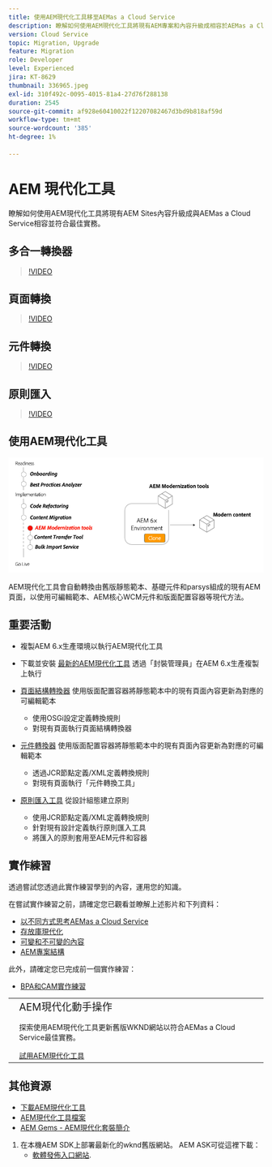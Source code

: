 ```yaml
---
title: 使用AEM現代化工具移至AEMas a Cloud Service
description: 瞭解如何使用AEM現代化工具將現有AEM專案和內容升級成相容於AEMas a Cloud Service。
version: Cloud Service
topic: Migration, Upgrade
feature: Migration
role: Developer
level: Experienced
jira: KT-8629
thumbnail: 336965.jpeg
exl-id: 310f492c-0095-4015-81a4-27d76f288138
duration: 2545
source-git-commit: af928e60410022f12207082467d3bd9b818af59d
workflow-type: tm+mt
source-wordcount: '385'
ht-degree: 1%

---
```



# AEM 現代化工具

瞭解如何使用AEM現代化工具將現有AEM Sites內容升級成與AEMas a Cloud Service相容並符合最佳實務。

## 多合一轉換器

>[!VIDEO](https://video.tv.adobe.com/v/338802?quality=12&learn=on)

## 頁面轉換

>[!VIDEO](https://video.tv.adobe.com/v/338799?quality=12&learn=on)

## 元件轉換

>[!VIDEO](https://video.tv.adobe.com/v/338788?quality=12&learn=on)

## 原則匯入

>[!VIDEO](https://video.tv.adobe.com/v/338797?quality=12&learn=on)

## 使用AEM現代化工具

![AEM現代化工具生命週期](./assets/aem-modernization-tools.png)

AEM現代化工具會自動轉換由舊版靜態範本、基礎元件和parsys組成的現有AEM頁面，以使用可編輯範本、AEM核心WCM元件和版面配置容器等現代方法。

## 重要活動

+ 複製AEM 6.x生產環境以執行AEM現代化工具
+ 下載並安裝 [最新的AEM現代化工具](https://github.com/adobe/aem-modernize-tools/releases/latest) 透過「封裝管理員」在AEM 6.x生產複製上執行

+ [頁面結構轉換器](https://opensource.adobe.com/aem-modernize-tools/pages/structure/about.html) 使用版面配置容器將靜態範本中的現有頁面內容更新為對應的可編輯範本
   + 使用OSGi設定定義轉換規則
   + 對現有頁面執行頁面結構轉換器

+ [元件轉換器](https://opensource.adobe.com/aem-modernize-tools/pages/component/about.html) 使用版面配置容器將靜態範本中的現有頁面內容更新為對應的可編輯範本
   + 透過JCR節點定義/XML定義轉換規則
   + 對現有頁面執行「元件轉換工具」

+ [原則匯入工具](https://opensource.adobe.com/aem-modernize-tools/pages/policy/about.html) 從設計組態建立原則
   + 使用JCR節點定義/XML定義轉換規則
   + 針對現有設計定義執行原則匯入工具
   + 將匯入的原則套用至AEM元件和容器

## 實作練習

透過嘗試您透過此實作練習學到的內容，運用您的知識。

在嘗試實作練習之前，請確定您已觀看並瞭解上述影片和下列資料：

+ [以不同方式思考AEMas a Cloud Service](./introduction.md)
+ [存放庫現代化](./repository-modernization.md)
+ [可變和不可變的內容](../../developing/basics/mutable-immutable.md)
+ [AEM專案結構](https://experienceleague.adobe.com/docs/experience-manager-cloud-service/implementing/developing/aem-project-content-package-structure.html)

此外，請確定您已完成前一個實作練習：

+ [BPA和CAM實作練習](./bpa-and-cam.md#hands-on-exercise)

<table style="border-width:0">
    <tr>
        <td style="width:150px">
            <a  rel="noreferrer"
                target="_blank"
                href="https://github.com/adobe/aem-cloud-engineering-video-series-exercises/tree/session2-migration#bootcamp---session-2-migration-methodology"><img alt="實作練習GitHub存放庫" src="./assets/github.png"/>
            </a>        
        </td>
        <td style="width:100%;margin-bottom:1rem;">
            <div style="font-size:1.25rem;font-weight:400;">AEM現代化動手操作</div>
            <p style="margin:1rem 0">
                探索使用AEM現代化工具更新舊版WKND網站以符合AEMas a Cloud Service最佳實務。
            </p>
            <a  rel="noreferrer"
                target="_blank"
                href="https://github.com/adobe/aem-cloud-engineering-video-series-exercises/tree/session2-migration#bootcamp---session-2-migration-methodology" class="spectrum-Button spectrum-Button--primary spectrum-Button--sizeM">
                <span class="spectrum-Button-label has-no-wrap has-text-weight-bold">試用AEM現代化工具</span>
            </a>
        </td>
    </tr>
</table>

## 其他資源

+ [下載AEM現代化工具](https://github.com/adobe/aem-modernize-tools/releases/latest)
+ [AEM現代化工具檔案](https://opensource.adobe.com/aem-modernize-tools/)
+ [AEM Gems - AEM現代化套裝簡介](https://helpx.adobe.com/experience-manager/kt/eseminars/gems/Introducing-the-AEM-Modernization-Suite.html)

1. 在本機AEM SDK上部署最新化的wknd舊版網站。 AEM ASK可從這裡下載：
   + [軟體發佈入口網站](https://experience.adobe.com/#/downloads/content/software-distribution/en/general.html).
